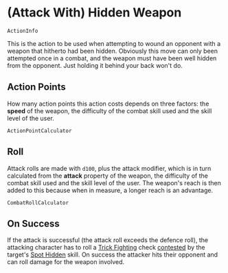 # (Attack With) Hidden Weapon

`ActionInfo`

This is the action to be used when attempting to wound an opponent with a weapon that hitherto had been hidden. Obviously this move can only been attempted once in a combat, and the weapon must have been well hidden from the opponent. Just holding it behind your back won't do.

## Action Points

How many action points this action costs depends on three factors: the **speed** of the weapon, the difficulty of the combat skill used and the skill level of the user.

`ActionPointCalculator`

## Roll

Attack rolls are made with `d100`, plus the attack modifier, which is in turn calculated from the **attack** property of the weapon, the difficulty of the combat skill used and the skill level of the user. The weapon's reach is then added to this because when in measure, a longer reach is an advantage.

`CombatRollCalculator`

## On Success

If the attack is successful (the attack roll exceeds the defence roll), the attacking character has to roll a [Trick Fighting](skill:trick_fighting) check [contested](rule:skill_check) by the target's [Spot Hidden](skill:spot_hidden) skill. On success the attacker hits their opponent and can roll damage for the weapon involved.